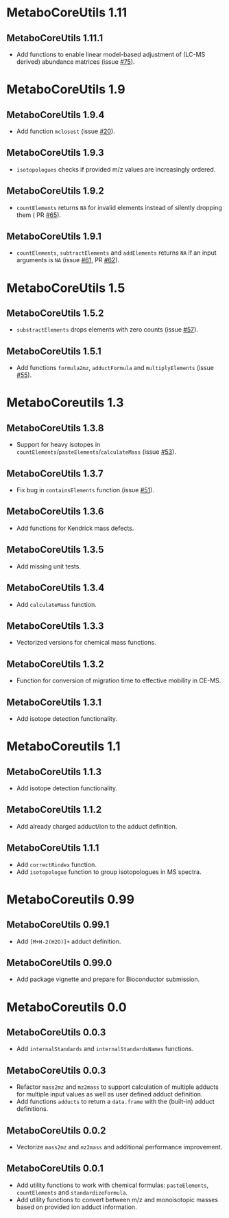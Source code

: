 # MetaboCoreUtils 1.11

## MetaboCoreUtils 1.11.1

- Add functions to enable linear model-based adjustment of (LC-MS derived)
  abundance matrices (issue
  [#75](https://github.com/rformassspectrometry/MetaboCoreUtils/issues/75)).

# MetaboCoreUtils 1.9

## MetaboCoreUtils 1.9.4

- Add function `mclosest` (issue
  [#20](https://github.com/rformassspectrometry/MetaboCoreUtils/issues/20)).

## MetaboCoreUtils 1.9.3

- `isotopologues` checks if provided m/z values are increasingly ordered.

## MetaboCoreUtils 1.9.2

- `countElements` returns `NA` for invalid elements instead of silently
  dropping them (
  PR [#65](https://github.com/rformassspectrometry/MetaboCoreUtils/pull/65)).

## MetaboCoreUtils 1.9.1

- `countElements`, `subtractElements` and `addElements` returns `NA` if
  an input arguments is `NA`
  (issue [#61](https://github.com/rformassspectrometry/MetaboCoreUtils/issues/61),
  PR [#62](https://github.com/rformassspectrometry/MetaboCoreUtils/pull/62)).

# MetaboCoreUtils 1.5

## MetaboCoreUtils 1.5.2

- `substractElements` drops elements with zero counts (issue
  [#57](https://github.com/rformassspectrometry/MetaboCoreUtils/issues/55)).

## MetaboCoreUtils 1.5.1

- Add functions `formula2mz`, `adductFormula` and `multiplyElements` (issue
  [#55](https://github.com/rformassspectrometry/MetaboCoreUtils/issues/55)).

# MetaboCoreutils 1.3

## MetaboCoreUtils 1.3.8

- Support for heavy isotopes in `countElements`/`pasteElements`/`calculateMass`
  (issue [#53](https://github.com/rformassspectrometry/MetaboCoreUtils/issues/53)).

## MetaboCoreUtils 1.3.7

- Fix bug in `containsElements` function (issue
  [#51](https://github.com/rformassspectrometry/MetaboCoreUtils/issues/51)).

## MetaboCoreUtils 1.3.6

- Add functions for Kendrick mass defects.

## MetaboCoreUtils 1.3.5

- Add missing unit tests.

## MetaboCoreUtils 1.3.4

- Add `calculateMass` function.

## MetaboCoreUtils 1.3.3

- Vectorized versions for chemical mass functions.

## MetaboCoreUtils 1.3.2

- Function for conversion of migration time to effective mobility in CE-MS.

## MetaboCoreUtils 1.3.1

- Add isotope detection functionality.

# MetaboCoreutils 1.1

## MetaboCoreUtils 1.1.3

- Add isotope detection functionality.

## MetaboCoreUtils 1.1.2

- Add already charged adduct/ion to the adduct definition.

## MetaboCoreUtils 1.1.1

- Add `correctRindex` function.
- Add `isotopologue` function to group isotopologues in MS spectra.

# MetaboCoreutils 0.99

## MetaboCoreUtils 0.99.1

- Add `[M+H-2(H2O)]+` adduct definition.

## MetaboCoreUtils 0.99.0

- Add package vignette and prepare for Bioconductor submission.

# MetaboCoreutils 0.0

## MetaboCoreUtils 0.0.3

- Add `internalStandards` and `internalStandardsNames` functions.

## MetaboCoreUtils 0.0.3

- Refactor `mass2mz` and `mz2mass` to support calculation of multiple adducts
  for multiple input values as well as user defined adduct definition.
- Add functions `adducts` to return a `data.frame` with the (built-in) adduct
  definitions.

## MetaboCoreUtils 0.0.2

- Vectorize `mass2mz` and `mz2mass` and additional performance improvement.

## MetaboCoreUtils 0.0.1

- Add utility functions to work with chemical formulas: `pasteElements`,
  `countElements` and `standardizeFormula`.
- Add utility functions to convert between m/z and monoisotopic masses based on
  provided ion adduct information.
